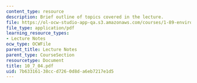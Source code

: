 ```yaml
---
content_type: resource
description: Brief outline of topics covered in the lecture.
file: https://ol-ocw-studio-app-qa.s3.amazonaws.com/courses/1-89-environmental-microbiology-fall-2004/7b63316138ccd7260d8da6eb7217e1d5_10_7_04.pdf
file_type: application/pdf
learning_resource_types:
- Lecture Notes
ocw_type: OCWFile
parent_title: Lecture Notes
parent_type: CourseSection
resourcetype: Document
title: 10_7_04.pdf
uid: 7b633161-38cc-d726-0d8d-a6eb7217e1d5
---
```

